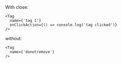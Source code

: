 With close:

    <Tag
      name={'tag 1'}
      onClickAction={() => console.log('tag clicked')}
    />

without:

    <Tag
      name={'donotremove'}
    />
